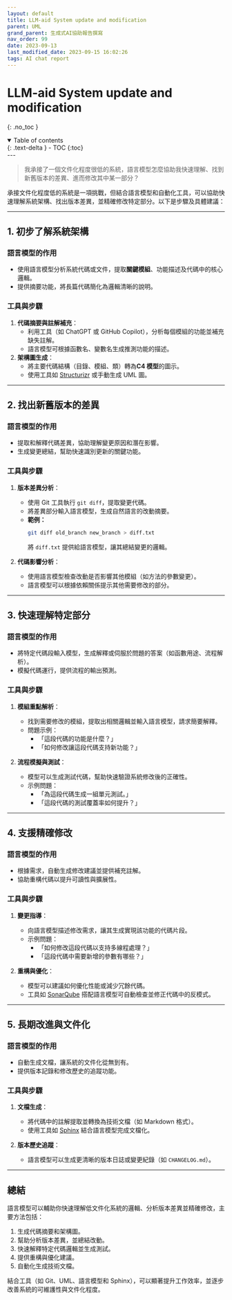 ```yaml
---
layout: default
title: LLM-aid System update and modification 
parent: UML
grand_parent: 生成式AI協助報告撰寫
nav_order: 99
date: 2023-09-13
last_modified_date: 2023-09-15 16:02:26
tags: AI chat report
---
```


# LLM-aid System update and modification 
{: .no_toc }

<details open markdown="block">
  <summary>
    Table of contents
  </summary>
  {: .text-delta }
- TOC
{:toc}
</details>
---

> 我承接了一個文件化程度很低的系統，語言模型怎麼協助我快速理解、找到新舊版本的差異、進而修改其中某一部分？

承接文件化程度低的系統是一項挑戰，但結合語言模型和自動化工具，可以協助快速理解系統架構、找出版本差異，並精確修改特定部分。以下是步驟及具體建議：

---

## **1. 初步了解系統架構**
### **語言模型的作用**  
- 使用語言模型分析系統代碼或文件，提取**關鍵模組**、功能描述及代碼中的核心邏輯。
- 提供摘要功能，將長篇代碼簡化為邏輯清晰的說明。

### **工具與步驟**
1. **代碼摘要與註解補充**：
   - 利用工具（如 ChatGPT 或 GitHub Copilot），分析每個模組的功能並補充缺失註解。
   - 語言模型可根據函數名、變數名生成推測功能的描述。
2. **架構圖生成**：
   - 將主要代碼結構（目錄、模組、類）轉為**C4 模型**的圖示。
   - 使用工具如 [Structurizr](https://structurizr.com/) 或手動生成 UML 圖。

---

## **2. 找出新舊版本的差異**
### **語言模型的作用**  
- 提取和解釋代碼差異，協助理解變更原因和潛在影響。
- 生成變更總結，幫助快速識別更新的關鍵功能。

### **工具與步驟**
1. **版本差異分析**：
   - 使用 Git 工具執行 `git diff`，提取變更代碼。
   - 將差異部分輸入語言模型，生成自然語言的改動摘要。
   - **範例：**
     ```bash
     git diff old_branch new_branch > diff.txt
     ```
     將 `diff.txt` 提供給語言模型，讓其總結變更的邏輯。

2. **代碼影響分析**：
   - 使用語言模型檢查改動是否影響其他模組（如方法的參數變更）。
   - 語言模型可以根據依賴關係提示其他需要修改的部分。

---

## **3. 快速理解特定部分**
### **語言模型的作用**  
- 將特定代碼段輸入模型，生成解釋或伺服於問題的答案（如函數用途、流程解析）。
- 模擬代碼運行，提供流程的輸出預測。

### **工具與步驟**
1. **模組重點解析**：
   - 找到需要修改的模組，提取出相關邏輯並輸入語言模型，請求簡要解釋。
   - 問題示例：
     - 「這段代碼的功能是什麼？」
     - 「如何修改讓這段代碼支持新功能？」

2. **流程模擬與測試**：
   - 模型可以生成測試代碼，幫助快速驗證系統修改後的正確性。
   - 示例問題：
     - 「為這段代碼生成一組單元測試。」
     - 「這段代碼的測試覆蓋率如何提升？」

---

## **4. 支援精確修改**
### **語言模型的作用**  
- 根據需求，自動生成修改建議並提供補充註解。
- 協助重構代碼以提升可讀性與擴展性。

### **工具與步驟**
1. **變更指導**：
   - 向語言模型描述修改需求，讓其生成實現該功能的代碼片段。
   - 示例問題：
     - 「如何修改這段代碼以支持多線程處理？」
     - 「這段代碼中需要新增的參數有哪些？」

2. **重構與優化**：
   - 模型可以建議如何優化性能或減少冗餘代碼。
   - 工具如 [SonarQube](https://www.sonarsource.com/) 搭配語言模型可自動檢查並修正代碼中的反模式。

---

## **5. 長期改進與文件化**
### **語言模型的作用**
- 自動生成文檔，讓系統的文件化從無到有。
- 提供版本記錄和修改歷史的追蹤功能。

### **工具與步驟**
1. **文檔生成**：
   - 將代碼中的註解提取並轉換為技術文檔（如 Markdown 格式）。
   - 使用工具如 [Sphinx](https://www.sphinx-doc.org/) 結合語言模型完成文檔化。
   
2. **版本歷史追蹤**：
   - 語言模型可以生成更清晰的版本日誌或變更紀錄（如 `CHANGELOG.md`）。

---

## **總結**
語言模型可以輔助你快速理解低文件化系統的邏輯、分析版本差異並精確修改，主要方法包括：
1. 生成代碼摘要和架構圖。
2. 幫助分析版本差異，並總結改動。
3. 快速解釋特定代碼邏輯並生成測試。
4. 提供重構與優化建議。
5. 自動化生成技術文檔。

結合工具（如 Git、UML、語言模型和 Sphinx），可以顯著提升工作效率，並逐步改善系統的可維護性與文件化程度。
